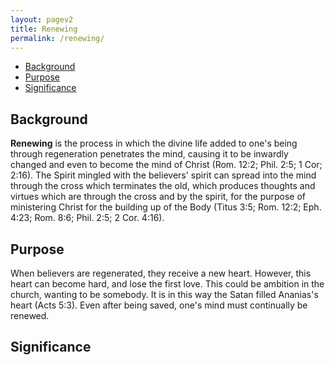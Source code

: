 ```yaml
---
layout: pagev2
title: Renewing
permalink: /renewing/
---
```

- [Background](#background)
- [Purpose](#purpose)
- [Significance](#significance)

## Background

**Renewing** is the process in which the divine life added to one's being through regeneration penetrates the mind, causing it to be inwardly changed and even to become the mind of Christ (Rom. 12:2; Phil. 2:5; 1 Cor; 2:16). The Spirit mingled with the believers' spirit can spread into the mind through the cross which terminates the old, which produces thoughts and virtues which are through the cross and by the spirit, for the purpose of ministering Christ for the building up of the Body (Titus 3:5; Rom. 12:2; Eph. 4:23; Rom. 8:6; Phil. 2:5; 2 Cor. 4:16).

## Purpose

When believers are regenerated, they receive a new heart. However, this heart can become hard, and lose the first love. This could be ambition in the church, wanting to be somebody. It is in this way the Satan filled Ananias's heart (Acts 5:3). Even after being saved, one's mind must continually be renewed.

## Significance

